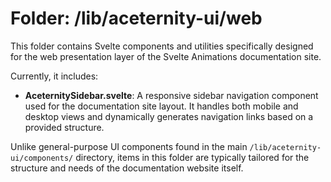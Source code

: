 # Folder: /lib/aceternity-ui/web

This folder contains Svelte components and utilities specifically designed for the web presentation layer of the Svelte Animations documentation site.

Currently, it includes:
- **AceternitySidebar.svelte**: A responsive sidebar navigation component used for the documentation site layout. It handles both mobile and desktop views and dynamically generates navigation links based on a provided structure.

Unlike general-purpose UI components found in the main `/lib/aceternity-ui/components/` directory, items in this folder are typically tailored for the structure and needs of the documentation website itself.